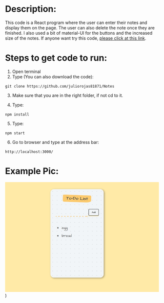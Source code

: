 # Description:
This code is a React program where the user can enter their notes and display them on the page.
The user can also delete the note once they are finished. I also used a bit of material-UI for the buttons 
and the increased size of the notes.
If anyone want try this code, [please click at this link](https://juliorojas81871.github.io/To-Do/).

# Steps to get code to run:
1. Open terminal
2. Type (You can also download the code):
```
git clone https://github.com/juliorojas81871/Notes
```
3. Make sure that you are in the right folder, if not cd to it.

4. Type: 
```
npm install
```
5. Type: 
```
npm start
```
6. Go to browser and type at the address bar: 
```
http://localhost:3000/
```

# Example Pic:
![Notes Example Pic](https://github.com/juliorojas81871/To-Do/blob/main/pics/main.jpg))
